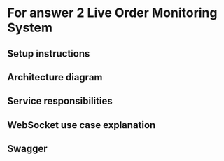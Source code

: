 # For answer 2 Live Order Monitoring System
## Setup instructions
## Architecture diagram
## Service responsibilities
## WebSocket use case explanation
## Swagger
